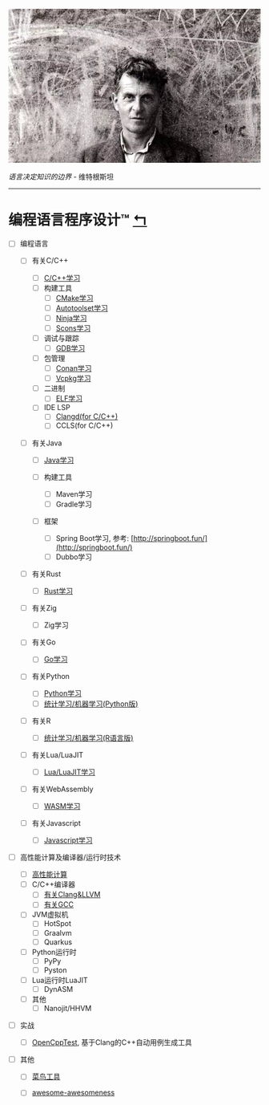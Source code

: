 ![](Wittgenstein.jpeg)

*语言决定知识的边界* - 维特根斯坦

---

# 编程语言程序设计™      [↰](https://gitee.com/yejinlei/about-cs)

- [ ] 编程语言
  - [ ] 有关C/C++
    - [ ] [C/C++学习](CC++/README.md)
    - [ ] 构建工具
      - [ ] [CMake学习](CC++/Build/Cmake.md)
      - [ ] [Autotoolset学习](CC++/Build/Autotoolset.md)
      - [ ] [Ninja学习](CC++/Build/Ninja.md)
      - [ ] [Scons学习](CC++/Build/Scons.md)
    - [ ] 调试与跟踪
      - [ ] [GDB学习](CC++/Debug/GDB.md)
    - [ ] 包管理
      - [ ] [Conan学习](CC++/Package/Conan.md)
      - [ ] [Vcpkg学习](CC++/Package/Vcpkg.md)
    - [ ] 二进制
      - [ ] [ELF学习](CC++/Bin/Elf.md)
    - [ ] IDE LSP
      - [ ] [Clangd(for C/C++)](CC++/LSP/Clangd.md)
      - [ ] CCLS(for C/C++)
  - [ ] 有关Java
    - [ ] [Java学习](Java/README.md)

    - [ ] 构建工具
      - [ ] Maven学习
      - [ ] Gradle学习
      
    - [ ] 框架
      - [ ] Spring Boot学习,  参考: [http://springboot.fun/](http://springboot.fun/)
      - [ ] Dubbo学习
    
  - [ ] 有关Rust
    
    - [ ] [Rust学习](Rust/README.md)
  - [ ] 有关Zig
    
    - [ ] Zig学习
  - [ ] 有关Go
    
    - [ ] [Go学习](Go/README.md)
  - [ ] 有关Python
    - [ ] [Python学习](http://nbviewer.jupyter.org/github/yejinlei/about-python/tree/master/)
    - [ ] [统计学习/机器学习(Python版)](https://gitee.com/yejinlei/about-ml/tree/master/Python)
  - [ ] 有关R
    
    - [ ] [统计学习/机器学习(R语言版)](https://gitee.com/yejinlei/about-ml/blob/master/R)
  - [ ] 有关Lua/LuaJIT
    - [ ] [Lua/LuaJIT学习](Lua/README.md)
  - [ ] 有关WebAssembly
    
    - [ ] [WASM学习](Wasm/README.md)
  - [ ] 有关Javascript
  	
  	- [ ] [Javascript学习](Javascript/README.md)
- [ ] 高性能计算及编译器/运行时技术
  - [ ] [高性能计算](HPC/README.md)
  - [ ] C/C++编译器
    - [ ] [有关Clang&LLVM](Clang/README.md)
    - [ ] [有关GCC](GCC/README.md)
  
  - [ ] JVM虚拟机
    - [ ] HotSpot
    - [ ] Graalvm
    - [ ] Quarkus
  - [ ] Python运行时
    - [ ] PyPy
    - [ ] Pyston
  - [ ] Lua运行时LuaJIT
    - [ ] DynASM
  - [ ] 其他
    - [ ] Nanojit/HHVM
- [ ] 实战
  
  - [ ] [OpenCppTest](https://gitee.com/yejinlei/OpenCppTest), 基于Clang的C++自动用例生成工具
- [ ] 其他
  
  - [ ] [菜鸟工具](https://c.runoob.com/)
  - [ ] [awesome-awesomeness](https://gitee.com/aimo-awesome/awesome-awesomeness)

